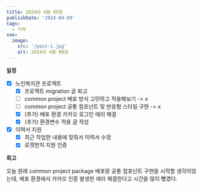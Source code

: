```yaml
---
title: 2024년 4월 09일
publishDate: '2024-04-09'
tags:
  - 기억
seo:
  image:
    src: '/post-1.jpg'
    alt: 2024년 4월 09일
---
```


**일정**

- [x] 노인복지관 프로젝트
  - [x] 프로젝트 migration 글 퇴고
  - [ ] common project 배포 방식 고민하고 적용해보기 -> x
  - [ ] common project 공통 컴포넌트 및 반응형 스타일 구현 -> x
  - [x] (추가) 배포 환경 카카오 로그인 에러 해결
  - [x] (추가) 환경변수 적용 글 작성
- [x] 이력서 지원
  - [x] 최근 작업한 내용에 맞춰서 이력서 수정
  - [x] 로켓펀치 지원 인증

**회고**

오늘 원래 common project package 배포랑 공통 컴포넌트 구현을 시작할 생각이었는데, 배포 환경에서 카카오 인증 발생한 에러 해결한다고 시간을 많이 뺐겼다.
